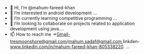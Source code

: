 - 👋 Hi, I’m @mahum-fareed-khan
- 👀 I’m interested in android development ...
- 🌱 I’m currently learning competitive programming  ...
- 💞️ I’m looking to collaborate on projects related to application development using java....
- 📫 How to reach me ->Gmail-tresmoonshore@gmail.com/mahum.sadaf@gmail.com,linkden-www.linkedin.com/in/mahum-fareed-khan-805338220. ...

<!---
mahum-fareed-khan/mahum-fareed-khan is a ✨ special ✨ repository because its `README.md` (this file) appears on your GitHub profile.
You can click the Preview link to take a look at your changes.
--->
